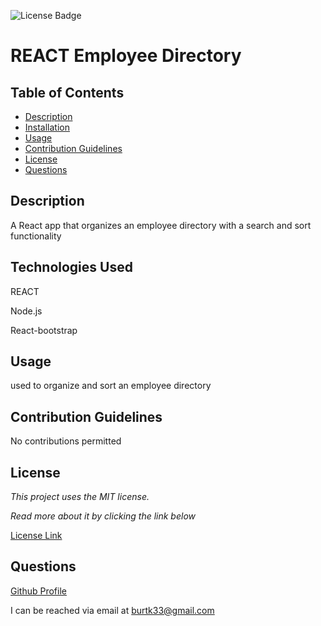 ![License Badge](https://img.shields.io/static/v1?label=License&message=MIT&color=blue)
# REACT Employee Directory

## Table of Contents

* [Description](#description)
* [Installation](#installation)
* [Usage](#usage)
* [Contribution Guidelines](#contribution-guidelines)
* [License](#license)
* [Questions](#questions)
    
## Description
A React app that organizes an employee directory with a search and sort functionality

## Technologies Used
REACT

Node.js

React-bootstrap

## Usage
used to organize and sort an employee directory

## Contribution Guidelines
No contributions permitted

## License
*This project uses the MIT license.*

*Read more about it by clicking the link below*

[License Link](https://choosealicense.com/licenses/mit/)

## Questions
[Github Profile](https://github.com/burtk33)

I can be reached via email at burtk33@gmail.com